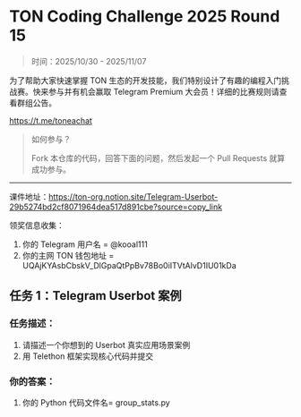 # TON Coding Challenge 2025 Round 15

> 时间：2025/10/30 - 2025/11/07

为了帮助大家快速掌握 TON 生态的开发技能，我们特别设计了有趣的编程入门挑战赛。快来参与并有机会赢取 Telegram Premium 大会员！详细的比赛规则请查看群组公告。

https://t.me/toneachat

> 如何参与？
>
> Fork 本仓库的代码，回答下面的问题，然后发起一个 Pull Requests 就算成功参与。

---

课件地址：https://ton-org.notion.site/Telegram-Userbot-29b5274bd2cf8071964dea517d891cbe?source=copy_link

领奖信息收集：
1. 你的 Telegram 用户名 = @kooal111
2. 你的主网 TON 钱包地址 = UQAjKYAsbCbskV_DlGpaQtPpBv78Bo0iITVtAlvD1IU01kDa

## 任务 1：Telegram Userbot 案例
### 任务描述：

1. 请描述一个你想到的 Userbot 真实应用场景案例
2. 用 Telethon 框架实现核心代码并提交

### 你的答案：

1. 你的 Python 代码文件名= group_stats.py



